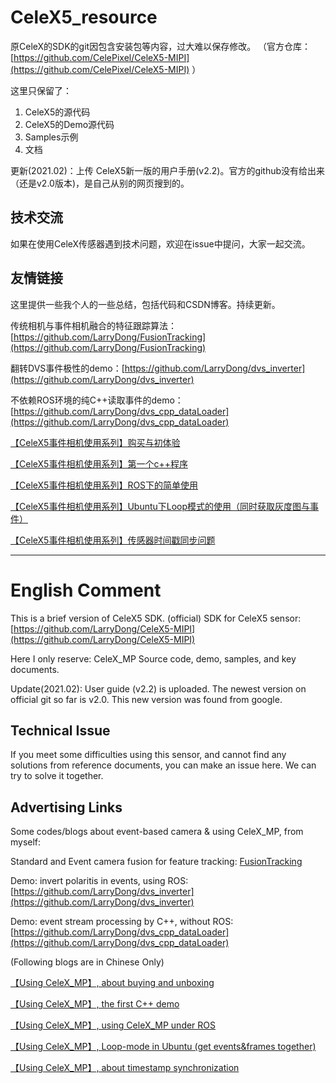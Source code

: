 # CeleX5_resource

原CeleX的SDK的git因包含安装包等内容，过大难以保存修改。
（官方仓库：[https://github.com/CelePixel/CeleX5-MIPI](https://github.com/CelePixel/CeleX5-MIPI) ）

这里只保留了：
1. CeleX5的源代码
2. CeleX5的Demo源代码
3. Samples示例
4. 文档

更新(2021.02)：上传 CeleX5新一版的用户手册(v2.2)。官方的github没有给出来（还是v2.0版本)，是自己从别的网页搜到的。

## 技术交流
如果在使用CeleX传感器遇到技术问题，欢迎在issue中提问，大家一起交流。

## 友情链接
这里提供一些我个人的一些总结，包括代码和CSDN博客。持续更新。

传统相机与事件相机融合的特征跟踪算法：[https://github.com/LarryDong/FusionTracking](https://github.com/LarryDong/FusionTracking)

翻转DVS事件极性的demo：[https://github.com/LarryDong/dvs_inverter](https://github.com/LarryDong/dvs_inverter)

不依赖ROS环境的纯C++读取事件的demo：[https://github.com/LarryDong/dvs_cpp_dataLoader](https://github.com/LarryDong/dvs_cpp_dataLoader)

[【CeleX5事件相机使用系列】购买与初体验](https://blog.csdn.net/tfb760/article/details/106049719)

[【CeleX5事件相机使用系列】第一个c++程序](https://blog.csdn.net/tfb760/article/details/106085442)

[【CeleX5事件相机使用系列】ROS下的简单使用](https://blog.csdn.net/tfb760/article/details/113922202)

[【CeleX5事件相机使用系列】Ubuntu下Loop模式的使用（同时获取灰度图与事件）](https://blog.csdn.net/tfb760/article/details/113943504)

[【CeleX5事件相机使用系列】传感器时间戳同步问题](https://blog.csdn.net/tfb760/article/details/114041515)


---

# English Comment
This is a brief version of CeleX5 SDK.
(official) SDK for CeleX5 sensor: [https://github.com/LarryDong/CeleX5-MIPI](https://github.com/LarryDong/CeleX5-MIPI)

Here I only reserve: CeleX_MP Source code, demo, samples, and key documents.

Update(2021.02): User guide (v2.2) is uploaded. The newest version on official git so far is v2.0. This new version was found from google.

## Technical Issue
If you meet some difficulties using this sensor, and cannot find any solutions from reference documents, you can make an issue here. We can try to solve it together.

## Advertising Links
Some codes/blogs about event-based camera & using CeleX_MP, from myself:

Standard and Event camera fusion for feature tracking: [FusionTracking](https://github.com/LarryDong/FusionTracking)

Demo: invert polaritis in events, using ROS: [https://github.com/LarryDong/dvs_inverter](https://github.com/LarryDong/dvs_inverter)

Demo: event stream processing by C++, without ROS: [https://github.com/LarryDong/dvs_cpp_dataLoader](https://github.com/LarryDong/dvs_cpp_dataLoader)


(Following  blogs are in Chinese Only)

[【Using CeleX_MP】, about buying and unboxing](https://blog.csdn.net/tfb760/article/details/106049719)

[【Using CeleX_MP】, the first C++ demo](https://blog.csdn.net/tfb760/article/details/106085442)

[【Using CeleX_MP】, using CeleX_MP under ROS](https://blog.csdn.net/tfb760/article/details/113922202)

[【Using CeleX_MP】, Loop-mode in Ubuntu (get events&frames together)](https://blog.csdn.net/tfb760/article/details/113943504)

[【Using CeleX_MP】, about timestamp synchronization](https://blog.csdn.net/tfb760/article/details/114041515)


